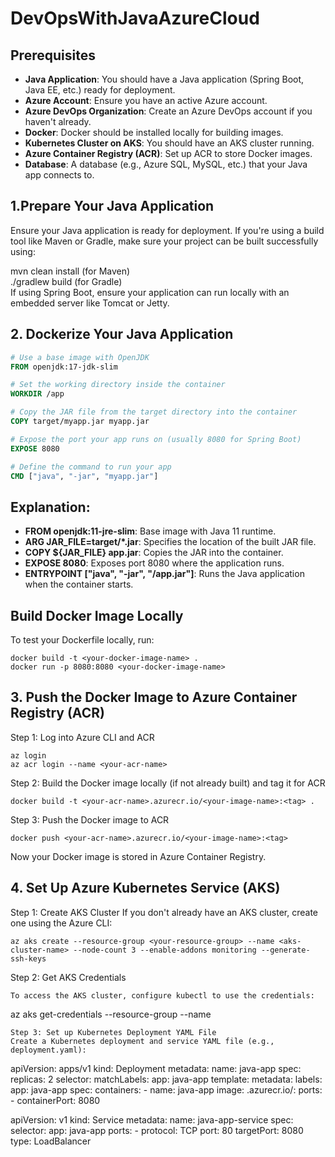 # DevOpsWithJavaAzureCloud

## Prerequisites

- **Java Application**: You should have a Java application (Spring Boot, Java EE, etc.) ready for deployment.
- **Azure Account**: Ensure you have an active Azure account.
- **Azure DevOps Organization**: Create an Azure DevOps account if you haven't already.
- **Docker**: Docker should be installed locally for building images.
- **Kubernetes Cluster on AKS**: You should have an AKS cluster running.
- **Azure Container Registry (ACR)**: Set up ACR to store Docker images.
- **Database**: A database (e.g., Azure SQL, MySQL, etc.) that your Java app connects to.

## 1.Prepare Your Java Application
Ensure your Java application is ready for deployment. If you're using a build tool like Maven or Gradle, make sure your project can be built successfully using:

 mvn clean install (for Maven)<br>
 ./gradlew build (for Gradle)<br>
 If using Spring Boot, ensure your application can run locally with an embedded server like Tomcat or Jetty.

## 2. Dockerize Your Java Application


```dockerfile
# Use a base image with OpenJDK
FROM openjdk:17-jdk-slim

# Set the working directory inside the container
WORKDIR /app

# Copy the JAR file from the target directory into the container
COPY target/myapp.jar myapp.jar

# Expose the port your app runs on (usually 8080 for Spring Boot)
EXPOSE 8080

# Define the command to run your app
CMD ["java", "-jar", "myapp.jar"]
```

## Explanation:
- **FROM openjdk:11-jre-slim**: Base image with Java 11 runtime.
- **ARG JAR_FILE=target/*.jar**: Specifies the location of the built JAR file.
- **COPY ${JAR_FILE} app.jar**: Copies the JAR into the container.
- **EXPOSE 8080**: Exposes port 8080 where the application runs.
- **ENTRYPOINT ["java", "-jar", "/app.jar"]**: Runs the Java application when the container starts.

## Build Docker Image Locally
To test your Dockerfile locally, run:
   
  ```
docker build -t <your-docker-image-name> .
 docker run -p 8080:8080 <your-docker-image-name>
```
## 3. Push the Docker Image to Azure Container Registry (ACR)
Step 1: Log into Azure CLI and ACR
```
az login
az acr login --name <your-acr-name>
```
Step 2: Build the Docker image locally (if not already built) and tag it for ACR
```
docker build -t <your-acr-name>.azurecr.io/<your-image-name>:<tag> .
```
Step 3: Push the Docker image to ACR
```
docker push <your-acr-name>.azurecr.io/<your-image-name>:<tag>
```
Now your Docker image is stored in Azure Container Registry.

## 4. Set Up Azure Kubernetes Service (AKS)
Step 1: Create AKS Cluster
If you don't already have an AKS cluster, create one using the Azure CLI:
```
az aks create --resource-group <your-resource-group> --name <aks-cluster-name> --node-count 3 --enable-addons monitoring --generate-ssh-keys
```
Step 2: Get AKS Credentials
```
To access the AKS cluster, configure kubectl to use the credentials:
```
az aks get-credentials --resource-group <your-resource-group> --name <aks-cluster-name>
```
Step 3: Set up Kubernetes Deployment YAML File
Create a Kubernetes deployment and service YAML file (e.g., deployment.yaml):
```
apiVersion: apps/v1
kind: Deployment
metadata:
  name: java-app
spec:
  replicas: 2
  selector:
    matchLabels:
      app: java-app
  template:
    metadata:
      labels:
        app: java-app
    spec:
      containers:
        - name: java-app
          image: <your-acr-name>.azurecr.io/<your-image-name>:<tag>
          ports:
            - containerPort: 8080

apiVersion: v1
kind: Service
metadata:
  name: java-app-service
spec:
  selector:
    app: java-app
  ports:
    - protocol: TCP
      port: 80
      targetPort: 8080
  type: LoadBalancer
```
